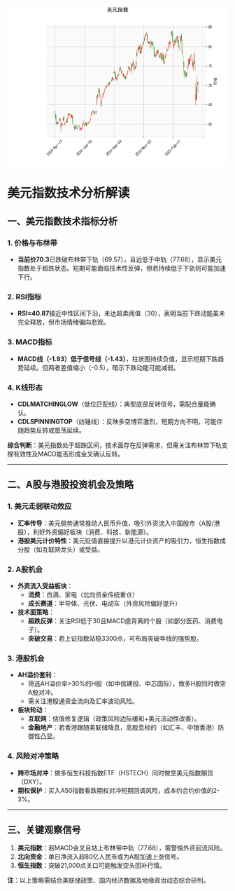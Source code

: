 ![图](2025-04-11_plot.png)



# 美元指数技术分析解读

## 一、美元指数技术指标分析

### 1. 价格与布林带
- **当前价70.3**已跌破布林带下轨（69.57），且远低于中轨（77.68），显示美元指数处于超跌状态。短期可能面临技术性反弹，但若持续低于下轨则可能加速下行。

### 2. RSI指标
- **RSI=40.87**接近中性区间下沿，未达超卖阈值（30），表明当前下跌动能虽未完全释放，但市场情绪偏向悲观。

### 3. MACD指标
- **MACD线（-1.93）低于信号线（-1.43）**，柱状图持续负值，显示短期下跌趋势延续。但两者差值缩小（-0.5），暗示下跌动能可能减弱。

### 4. K线形态
- **CDLMATCHINGLOW**（低位匹配线）：典型底部反转信号，需配合量能确认。
- **CDLSPINNINGTOP**（纺锤线）：反映多空博弈激烈，短期方向不明，可能伴随趋势反转或震荡延续。

**综合判断**：美元指数处于超跌区间，技术面存在反弹需求，但需关注布林带下轨支撑有效性及MACD能否形成金叉确认反转。

---

## 二、A股与港股投资机会及策略

### 1. 美元走弱联动效应
- **汇率传导**：美元弱势通常推动人民币升值，吸引外资流入中国股市（A股/港股），利好外资偏好板块（消费、科技、新能源）。
- **港股美元计价特性**：美元贬值直接提升以港元计价资产的吸引力，恒生指数成分股（如互联网龙头）或受益。

### 2. A股机会
- **外资流入受益板块**：
  - **消费**：白酒、家电（北向资金传统重仓）
  - **成长赛道**：半导体、光伏、电动车（外资风险偏好提升）
- **技术面策略**：
  - **超跌反弹**：关注RSI低于30且MACD底背离的个股（如部分医药、消费电子）。
  - **突破交易**：若上证指数站稳3300点，可布局突破年线的强势股。

### 3. 港股机会
- **AH溢价套利**：
  - 筛选AH溢价率>30%的H股（如中信建投、中芯国际），做多H股同时做空A股对冲。
  - 需关注港股通资金流向及汇率波动风险。
- **板块轮动**：
  - **互联网**：估值修复逻辑（政策风险边际缓和+美元流动性改善）。
  - **金融地产**：若香港跟随美联储降息，高股息标的（如汇丰、中银香港）防御性凸显。

### 4. 风险对冲策略
- **跨市场对冲**：做多恒生科技指数ETF（HSTECH）同时做空美元指数期货（DXY）。
- **期权保护**：买入A50指数看跌期权对冲短期回调风险，成本约合约价值的2-3%。

---

## 三、关键观察信号
1. **美元指数**：若MACD金叉且站上布林带中轨（77.68），需警惕外资回流风险。
2. **北向资金**：单日净流入超80亿人民币或为A股加速上涨信号。
3. **恒生指数**：突破21,000点关口可能触发空头回补行情。

**注**：以上策略需结合美联储政策、国内经济数据及地缘政治动态综合研判。